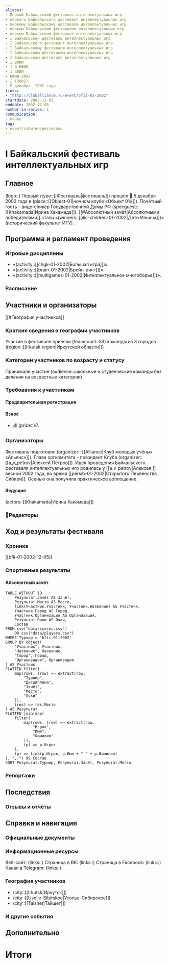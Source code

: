 ```yaml
---
aliases:
- Первый Байкальский фестиваль интеллектуальных игр
- первого Байкальского фестиваля интеллектуальных игр
- первому Байкальскому фестивалю интеллектуальных игр
- первым Байкальским фестивалем интеллектуальных игр
- первом Байкальском фестивале интеллектуальных игр
- I Байкальский фестиваль интеллектуальных игр
- I Байкальского фестиваля интеллектуальных игр
- I Байкальскому фестивалю интеллектуальных игр
- I Байкальским фестивалем интеллектуальных игр
- I Байкальском фестивале интеллектуальных игр
- I БФИИ
- 1-й БФИИ
- 1 БФИИ
- БФИИ-2002
- I (2002)
- 5 декабря  2002 года
links: 
- "http://cluballiance.ru/event/bfii-01-2002"
startdate: 2002-12-05
enddate: 2002-12-05
number-in-series: 1
communication: 
- очное
tag: 
- event/событие/фестиваль
---
```

# I Байкальский фестиваль интеллектуальных игр

## Главное

(logo::)
Первый (type::[[Фестиваль|фестиваль]]) прошёл 📅 5 декабря  2002 года в (place::[[Object-01|ночном клубе «Объект 01»]]). Почётный гость - вице-спикер Государственной Думы РФ (specguest::[[Khakamada|Ирина Хакамада]]). [[#Абсолютный зачёт|Абсолютными победителями]] стали «(winners::[[ilic-children-01-2002|Дети Ильича]])» (исторический факультет ИГУ).

## Программа и регламент проведения

### Игровые дисциплины

- «(activity::[[chgk-01-2002|Большая игра]])».
- «(activity::[[brain-01-2002|Брейн-ринг]])».
- «(activity::[[multigames-01-2002|Интеллектуальное многоборье]])».

### Расписание

## Участники и организаторы

[[#География участников]]

### Краткие сведения о географии участников

Участие в фестивале приняли (teamcount::33) команды из 3 городов (region::[[Irkutsk region|Иркутской области]])

### Категории участников по возрасту и статусу

Принимали участие (audience::школьные и студенческие команды без деления на возрастные категории)

### Требования к участникам

#### Предварительная регистрация

#### Взнос

- 💰 (price::)₽.

### Организаторы

Фестиваль подготовил (organizer:: [[Alliance|Клуб молодых учёных «Альянс»]]). Глава оргкомитета - президент Клуба (organizer:: [[a_v_petrov|Алексей Петров]]).
Идея проведения Байкальского фестиваля интеллектуальных игр родилась у [[a_v_petrov|Алексея ]] весной 2002 года, во время [[persib-01-2002|Открытого Первенства Сибири]]. Осенью она получила практическое воплощение.

#### Ведущие

(actors::[[Khakamada|Ирина Хакамада]])

### 📝Редакторы

## Ход и результаты фестиваля

### Хроника

[[bfii-01-2002-12-05]]

### Спортивные результаты

#### Абсолютный зачёт

```dataview
TABLE WITHOUT ID 
	Результат.Зачёт AS Зачёт,
	Результат.Место AS Место,
	link(Участник.Участник, Участник.Название) AS Участник,
	Участник.Город AS Город,
	Участник.Организация AS Организация,
	Результат.Очки AS Очки,
	Состав
FROM csv("data/scores.csv")
	OR csv("data/players.csv")
WHERE Турнир = "bfii-01-2002"
GROUP BY object(
	"Участник", Участник, 
	"Название", Название, 
	"Город", Город, 
	"Организация", Организация
) AS Участник
FLATTEN filter(
	map(rows, (row) => extract(row, 
		"Турнир", 
		"Дисциплина", 
		"Зачёт", 
		"Место",
		"Очки"
	)),
	(res) => res.Место
) AS Результат
FLATTEN join(map(
	filter(
		map(rows, (row) => extract(row, 
			"Игрок", 
			"Имя", 
			"Фамилия"
		)),
		(p) => p.Игрок
	), 
	(p) => link(p.Игрок, p.Имя + " " + p.Фамилия)
), ", ") AS Состав
SORT Результат.Турнир, Результат.Зачёт, Результат.Место
```

### Репортажи

## Последствия

### Отзывы и отчёты

## Справка и навигация

### Официальные документы

### Информационные ресурсы

Веб-сайт: (links::)
Страница в ВК: (links::)
Страница в Facebook: (links::)
Канал в Telegram: (links::)

### География участников

- (city::[[Irkutsk|Иркутск]])
- (city::[[Usolje-Sibirskoe|Усолье-Сибирское]])
- (city::[[Taishet|Тайшет]])

### И другие события

## Дополнительно


# Итоги

